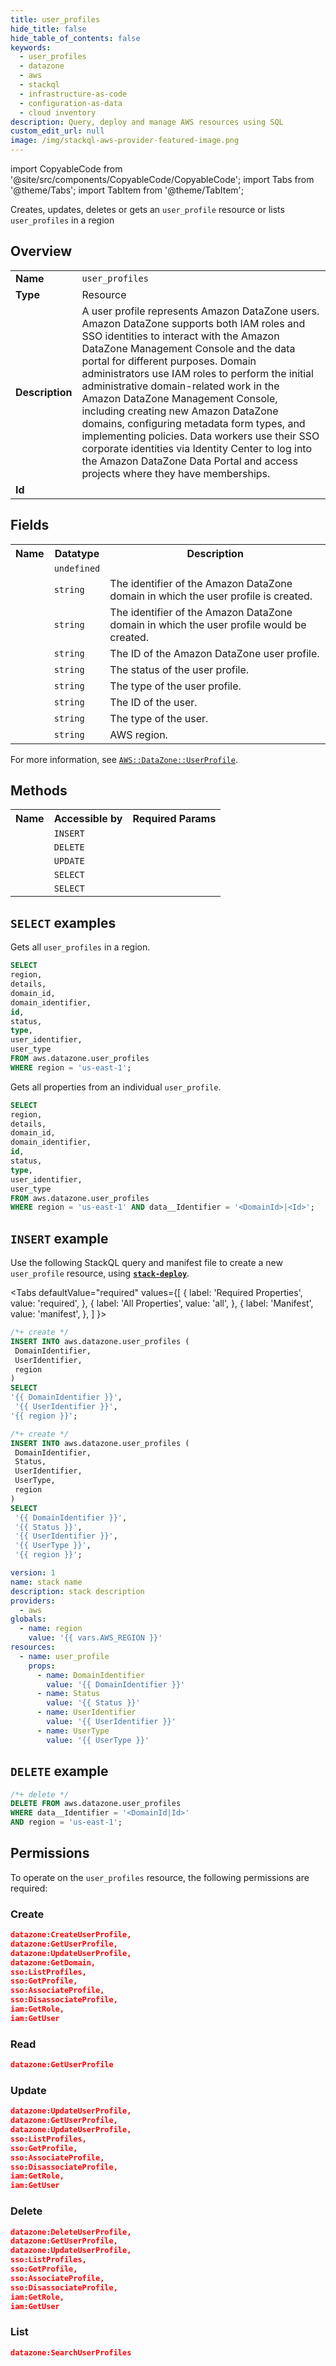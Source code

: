 ```yaml
---
title: user_profiles
hide_title: false
hide_table_of_contents: false
keywords:
  - user_profiles
  - datazone
  - aws
  - stackql
  - infrastructure-as-code
  - configuration-as-data
  - cloud inventory
description: Query, deploy and manage AWS resources using SQL
custom_edit_url: null
image: /img/stackql-aws-provider-featured-image.png
---
```


import CopyableCode from '@site/src/components/CopyableCode/CopyableCode';
import Tabs from '@theme/Tabs';
import TabItem from '@theme/TabItem';

Creates, updates, deletes or gets an <code>user_profile</code> resource or lists <code>user_profiles</code> in a region

## Overview
<table>
<tbody>
<tr><td><b>Name</b></td><td><code>user_profiles</code></td></tr>
<tr><td><b>Type</b></td><td>Resource</td></tr>
<tr><td><b>Description</b></td><td>A user profile represents Amazon DataZone users. Amazon DataZone supports both IAM roles and SSO identities to interact with the Amazon DataZone Management Console and the data portal for different purposes. Domain administrators use IAM roles to perform the initial administrative domain-related work in the Amazon DataZone Management Console, including creating new Amazon DataZone domains, configuring metadata form types, and implementing policies. Data workers use their SSO corporate identities via Identity Center to log into the Amazon DataZone Data Portal and access projects where they have memberships.</td></tr>
<tr><td><b>Id</b></td><td><CopyableCode code="aws.datazone.user_profiles" /></td></tr>
</tbody>
</table>

## Fields
<table>
<tbody>
<tr><th>Name</th><th>Datatype</th><th>Description</th></tr><tr><td><CopyableCode code="details" /></td><td><code>undefined</code></td><td></td></tr>
<tr><td><CopyableCode code="domain_id" /></td><td><code>string</code></td><td>The identifier of the Amazon DataZone domain in which the user profile is created.</td></tr>
<tr><td><CopyableCode code="domain_identifier" /></td><td><code>string</code></td><td>The identifier of the Amazon DataZone domain in which the user profile would be created.</td></tr>
<tr><td><CopyableCode code="id" /></td><td><code>string</code></td><td>The ID of the Amazon DataZone user profile.</td></tr>
<tr><td><CopyableCode code="status" /></td><td><code>string</code></td><td>The status of the user profile.</td></tr>
<tr><td><CopyableCode code="type" /></td><td><code>string</code></td><td>The type of the user profile.</td></tr>
<tr><td><CopyableCode code="user_identifier" /></td><td><code>string</code></td><td>The ID of the user.</td></tr>
<tr><td><CopyableCode code="user_type" /></td><td><code>string</code></td><td>The type of the user.</td></tr>
<tr><td><CopyableCode code="region" /></td><td><code>string</code></td><td>AWS region.</td></tr>
</tbody>
</table>

For more information, see <a href="https://docs.aws.amazon.com/AWSCloudFormation/latest/UserGuide/aws-resource-datazone-userprofile.html"><code>AWS::DataZone::UserProfile</code></a>.

## Methods

<table>
<tbody>
  <tr>
    <th>Name</th>
    <th>Accessible by</th>
    <th>Required Params</th>
  </tr>
  <tr>
    <td><CopyableCode code="create_resource" /></td>
    <td><code>INSERT</code></td>
    <td><CopyableCode code="DomainIdentifier, UserIdentifier, region" /></td>
  </tr>
  <tr>
    <td><CopyableCode code="delete_resource" /></td>
    <td><code>DELETE</code></td>
    <td><CopyableCode code="data__Identifier, region" /></td>
  </tr>
  <tr>
    <td><CopyableCode code="update_resource" /></td>
    <td><code>UPDATE</code></td>
    <td><CopyableCode code="data__Identifier, data__PatchDocument, region" /></td>
  </tr>
  <tr>
    <td><CopyableCode code="list_resources" /></td>
    <td><code>SELECT</code></td>
    <td><CopyableCode code="region" /></td>
  </tr>
  <tr>
    <td><CopyableCode code="get_resource" /></td>
    <td><code>SELECT</code></td>
    <td><CopyableCode code="data__Identifier, region" /></td>
  </tr>
</tbody>
</table>

## `SELECT` examples
Gets all <code>user_profiles</code> in a region.
```sql
SELECT
region,
details,
domain_id,
domain_identifier,
id,
status,
type,
user_identifier,
user_type
FROM aws.datazone.user_profiles
WHERE region = 'us-east-1';
```
Gets all properties from an individual <code>user_profile</code>.
```sql
SELECT
region,
details,
domain_id,
domain_identifier,
id,
status,
type,
user_identifier,
user_type
FROM aws.datazone.user_profiles
WHERE region = 'us-east-1' AND data__Identifier = '<DomainId>|<Id>';
```

## `INSERT` example

Use the following StackQL query and manifest file to create a new <code>user_profile</code> resource, using [__`stack-deploy`__](https://pypi.org/project/stack-deploy/).

<Tabs
    defaultValue="required"
    values={[
      { label: 'Required Properties', value: 'required', },
      { label: 'All Properties', value: 'all', },
      { label: 'Manifest', value: 'manifest', },
    ]
}>
<TabItem value="required">

```sql
/*+ create */
INSERT INTO aws.datazone.user_profiles (
 DomainIdentifier,
 UserIdentifier,
 region
)
SELECT 
'{{ DomainIdentifier }}',
 '{{ UserIdentifier }}',
'{{ region }}';
```
</TabItem>
<TabItem value="all">

```sql
/*+ create */
INSERT INTO aws.datazone.user_profiles (
 DomainIdentifier,
 Status,
 UserIdentifier,
 UserType,
 region
)
SELECT 
 '{{ DomainIdentifier }}',
 '{{ Status }}',
 '{{ UserIdentifier }}',
 '{{ UserType }}',
 '{{ region }}';
```
</TabItem>
<TabItem value="manifest">

```yaml
version: 1
name: stack name
description: stack description
providers:
  - aws
globals:
  - name: region
    value: '{{ vars.AWS_REGION }}'
resources:
  - name: user_profile
    props:
      - name: DomainIdentifier
        value: '{{ DomainIdentifier }}'
      - name: Status
        value: '{{ Status }}'
      - name: UserIdentifier
        value: '{{ UserIdentifier }}'
      - name: UserType
        value: '{{ UserType }}'

```
</TabItem>
</Tabs>

## `DELETE` example

```sql
/*+ delete */
DELETE FROM aws.datazone.user_profiles
WHERE data__Identifier = '<DomainId|Id>'
AND region = 'us-east-1';
```

## Permissions

To operate on the <code>user_profiles</code> resource, the following permissions are required:

### Create
```json
datazone:CreateUserProfile,
datazone:GetUserProfile,
datazone:UpdateUserProfile,
datazone:GetDomain,
sso:ListProfiles,
sso:GetProfile,
sso:AssociateProfile,
sso:DisassociateProfile,
iam:GetRole,
iam:GetUser
```

### Read
```json
datazone:GetUserProfile
```

### Update
```json
datazone:UpdateUserProfile,
datazone:GetUserProfile,
datazone:UpdateUserProfile,
sso:ListProfiles,
sso:GetProfile,
sso:AssociateProfile,
sso:DisassociateProfile,
iam:GetRole,
iam:GetUser
```

### Delete
```json
datazone:DeleteUserProfile,
datazone:GetUserProfile,
datazone:UpdateUserProfile,
sso:ListProfiles,
sso:GetProfile,
sso:AssociateProfile,
sso:DisassociateProfile,
iam:GetRole,
iam:GetUser
```

### List
```json
datazone:SearchUserProfiles
```
